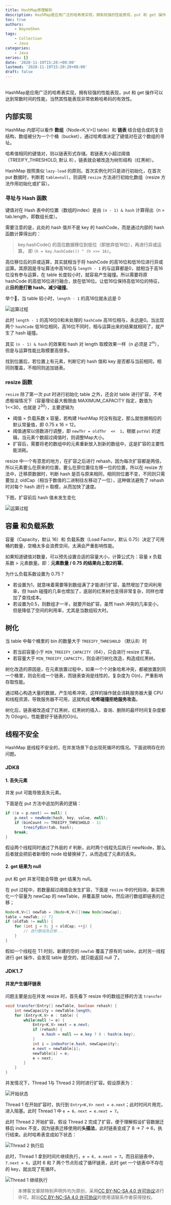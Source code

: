 ```yaml
---
title: HashMap原理解析
description: HashMap是应用广泛的哈希表实现，拥有较强的性能表现，put 和 get 操作可以达到常数时间的性能，当然其性能表现非常依赖哈希码的有效性。
toc: true
authors: 
    - WayneShen
tags: 
    - Collection
    - Java
categories: 
    - Java
series: []
date: '2020-11-19T15:20:+08:00'
lastmod: '2020-11-19T15:20:20+08:00'
draft: false
---
```


</br>
HashMap是应用广泛的哈希表实现，拥有较强的性能表现，put 和 get 操作可以达到常数时间的性能，当然其性能表现非常依赖哈希码的有效性。

<!--more-->


## 内部实现

HashMap 内部可以看作 **数组**（Node<K,V>[]  table）和 **链表** 结合组合成的复合结构，数组被分为一个个桶（bucket），通过哈希值决定了键值对在这个数组的寻址。

哈希值相同的键值对，则以链表形式存储。若链表大小超过阈值（TREEIFY_THRESHOLD, 默认 8），链表就会被改造为树形结构（红黑树）。

HashMap 按照类似 `lazy-load` 的原则。首次实例化时只是进行初始化，在首次 put 数据时，判断若 `table=null`，则调用 `resize` 方法进行初始化数组（resize 方法作用初始化或扩容）。

### 寻址与 Hash 函数

键值对在 Hash 表中的位置（数组的index）是由 ``(n - 1) & hash``  计算得出（n = tab.length，即数组长度）。

需要注意的是，此处的 hash 值并不是 key 的 hashCode，而是通过内部的 hash 函数计算得出的：

> key.hashCode() 的高位数据移位到低位（即放弃低16位），再进行异或运算。
> 即 ``(h = key.hashCode()) ^ (h >>> 16)``。

高位移位后的异或运算，其实就相当于将  hashCode  的高16位和低16位进行异或运算。其原因是寻址算法中高16位与 `length - 1` 的与运算都是0，就相当于高16位没有参与运算，在 table 长度较小时，就容易产生碰撞。所以需要将原 hashCode 的高低16位进行融合，放在低16位。让低16位保持高低16位的特征，此**目的是打散 hash，减少碰撞**。



举个🌰，当 table 较小时，`length - 1` 的高16位就永远是 0

![运算过程](../../../assets/HashMap原理解析/image-20201119160550156.png)


此时 `length - 1` 的高16位0和未处理的 `hashCode` 高16位相与，永远是0。当出现两个 `hashCode` 低16位相同，高16位不同时，相与运算出来的结果就相同了，就产生了 hash 碰撞。

其实 ``(n - 1) & hash`` 的效果和 hash 对 length 取模效果一样（n 必须是 2<sup>m</sup>），但是与运算性能比取模要高很多。

找到位置后，若位置上有元素，判断它的 hash 值和 key 是否都与当前相同，相同则覆盖，不相同则追加链表。



### resize 函数

`resize` 除了第一次 put 时进行初始化 table 之外，还会对 table 进行扩容，不考虑极端情况下（容量理论最大极限由 MAXIMUM_CAPACITY 指定，数值为 1<<30，也就是 2<sup>30</sup>），主要逻辑为

+ 阈值 = 负载系数 x 容量，若构建 HashMap 时没有指定，那么就依据相应的默认常量值，即 0.75 x 16 = 12。
+ 阈值通常以倍数进行调整，即 `newThr = oldThr  <<  1`，根据 `putVal` 的逻辑，当元素个数超过阈值时，则调整Map大小。
+ 扩容后，需要将老的数组中的元素重新放入到新的数组中，这是扩容的主要性能消耗。

resize 中一个有意思的地方，在扩容之后进行 rehash，因为每次扩容都是两倍，所以元素要么在原来的位置，要么在原位置往左移一位的位置，所以在 resize 方法中，迁移原数据时，判断 hash 是否与原来相同，相同则位置不变，不同则只需要加上 oldCap（相当于数值的二进制往左移动了一位），这种做法避免了 rehash 时对每个 hash 进行 n 取模，从而加快了速度。

下图，扩容前后 hash 值未发生变化

![运算过程](../../../assets/HashMap原理解析/image-20201119161908634.png)



## 容量 和负载系数

容量（Capacity，默认 16）和 负载系数（Load Factor，默认 0.75）决定了可用桶的数量，空桶太多会浪费空间，太满会严重影响性能。

如果知道键值对数量，可以预先设置合适的容量大小，计算公式为：容量 x 负载系数 > 元素数量。即：**元素数量 / 0.75 的结果向上取2的幂**。

为什么负载系数设置为 0.75？

+ 若设置为1，就意味着需要等到数组满了才能进行扩容，虽然增加了空间利用率，但 hash 碰撞的几率也增加了，底层的红黑树也变得非常复杂，同样也增加了查找成本。
+ 若设置为0.5，则数组才一半，就要开始扩容，虽然 hash 冲突的几率变小，但是降低了空间的利用率，尤其是当数组较大时。




## 树化

当 table 中每个桶里的 bin 的数量大于 `TREEIFY_THRESHOLD` （默认8）时

+ 若当前容量小于 `MIN_TREEIFY_CAPACITY`（64），只会进行 resize 扩容。
+ 若容量大于 `MIN_TREEIFY_CAPACITY`，则会进行树化改造，构造成红黑树。

树化改造的原因是，在元素放置过程中，如果一个个对象哈希冲突，都被放置到同一个桶里，则会形成一个链表，而链表查询是线性的，复杂度为 O(n)，严重影响存取性能。

通过精心构造大量的数据，产生哈希冲突，这样的操作就会消耗服务器大量 CPU 和线程资源，导致服务器不可用，这就构成 **哈希碰撞拒绝服务攻击**。

树化后，链表被改造成了红黑树，红黑树的插入、查询、删除的最坏时间复杂度都为 O(logn)，性能要好于链表的O(n)。




## 线程不安全

HashMap 是线程不安全的，在并发场景下会出现死循环的情况。下面说明存在的问题。

### JDK8

#### 1. 丢失元素

并发 put 可能导致丢失元素。

下面是在 put 方法中追加列表的逻辑：

```java
if ((e = p.next) == null) { 
    p.next = newNode(hash, key, value, null);
    if (binCount >= TREEIFY_THRESHOLD - 1) 
        treeifyBin(tab, hash);
    break;
}
```

假设两个线程同时通过了外层的 if 判断，此时两个线程先后执行 newNode，那么后者就会把前者新增的 node 给替换掉了，从而造成了元素的丢失。

#### 2. get 结果为 null

put 和 get 并发可能会导致 get 结果为 null。

在 put 过程中，若数量超过阈值会发生扩容，下面是 `resize` 中的代码块，新实例化一个容量为 newCap 的 newTable，并覆盖原 table，然后进行数组即链表的迁移；

```java
Node<K,V>[] newTab = (Node<K,V>[])new Node[newCap];
table = newTab; // T1
if (oldTab != null) {
    for (int j = 0; j < oldCap; ++j) {
        // 进行数组及迁移...
    }
}
```

假如一个线程在 T1 时刻，新建的空的 `newTab` 覆盖了原有的 table，此时另一线程进行 get 操作，会发现 table 是空的，就只能返回 null 了。

### JDK1.7

#### 并发产生循环链表

问题主要是出在并发 resize 时，首先看下 resize 中的数组迁移的方法 `transfer`

```java
void transfer(Entry[] newTable, boolean rehash) {  
    int newCapacity = newTable.length;  
    for (Entry<K,V> e : table) {  
        while(null != e) {  
            Entry<K,V> next = e.next;           
            if (rehash) {  
                e.hash = null == e.key ? 0 : hash(e.key);  
            }  
            int i = indexFor(e.hash, newCapacity);   
            e.next = newTable[i];  
            newTable[i] = e;  
            e = next;  
        } 
    }  
}  
```

并发情况下，Thread 1与 Thread 2 同时进行扩容。假设原表为：

![开始状态](../../../assets/HashMap原理解析/Snipaste_2020-11-19_16-36-01.png)


Thread 1 在开始扩容时，执行到 `Entry<K,V> next = e.next`；此时时间片用完，进入阻塞。此时 Thread 1 中 `e = 6，next = e.next = 7`。

此时 Thread 2 开始扩容，假设 Thread 2 完成了扩容，便于理解假设扩容数据迁移后 index 不变，因为链表迁移使用的**头插法**，此时链表变成了 8 -> 7 -> 6，执行结束。此时哈希表变成如下状态：

![Thread 2 执行后](../../../assets/HashMap原理解析/Snipaste_2020-11-19_16-31-39.png)

此时，Thread 1 拿到时间片继续执行，`e = 6, e.next = 7`。而目前链表中，`7.next = 6`，这时 6 和 7 两个节点形成了循环链表，此时 get 一个链表中不存在的 key，就出现了死循环。

![Thread 1 继续执行](../../../assets/HashMap原理解析/Snipaste_2020-11-19_16-32-06.png)






> 本博客文章除特别声明外均为原创，采用<a href="https://creativecommons.org/licenses/by-nc-sa/4.0/">CC BY-NC-SA 4.0 许可协议</a>进行许可。超出<a href="https://creativecommons.org/licenses/by-nc-sa/4.0/">CC BY-NC-SA 4.0 许可协议</a>的使用请联系作者获得授权。